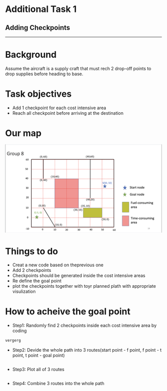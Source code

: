 # Additional Task 1
## Adding Checkpoints
----
# Background
Assume the aircraft is a supply craft that must rech 2 drop-off points to drop supplies before heading to base.
# Task objectives
- Add 1 checkpoint for each cost intensive area
- Reach all checkpoint before arriving at the destination

# Our map
![map](https://github.com/Ken11514/AAE2004_t1_GP8/blob/main/images/map.png)

# Things to do
- Creat a new code based on theprevious one
- Add 2 checkpoints
- Checkpoints should be generated inside the cost intensive areas
- Re define the goal point
- plot the checkpoints together with toyr planned plath with appropriate visulization

# How to acheive the goal point 
- Step1: Randomly find 2 checkpoints inside each cost intensive area by coding

```python
vergerg
```
- Step2: Devide the whole path into 3 routes(start point - f point, f point - t point, t point - goal point)

```python

```
- Step3: Plot all of 3 routes 

```python

```
- Step4: Combine 3 routes into the whole path 

```python

```
